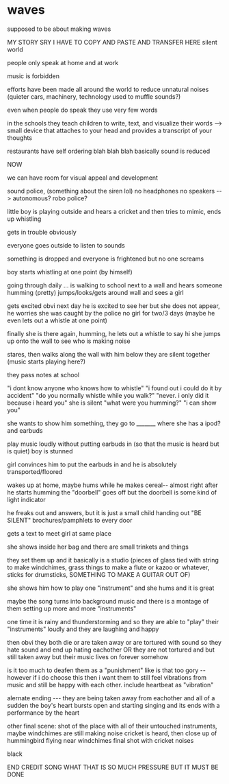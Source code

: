 # waves
supposed to be about making waves


MY STORY SRY I HAVE TO COPY AND PASTE AND TRANSFER HERE
silent world

people only speak at home and at work

music is forbidden

efforts have been made all around the world to reduce unnatural noises (quieter cars, machinery, technology used to muffle sounds?)

even when people do speak they use very few words

in the schools they teach children to write, text, and visualize their words
--> small device that attaches to your head and provides a transcript of your thoughts

restaurants have self ordering
blah blah blah basically sound is reduced

NOW

we can have room for visual appeal and development

sound police, (something about the siren lol) no headphones no speakers
--> autonomous? robo police?

little boy is playing outside and hears a cricket and then tries to mimic, ends up whistling

gets in trouble obviously

everyone goes outside to listen to sounds

something is dropped and everyone is frightened but no one screams

boy starts whistling at one point (by himself)

going through daily
... is walking to school next to a wall and hears someone humming (pretty)
jumps/looks/gets around wall and sees a girl

gets excited obvi
next day he is excited to see her but she does not appear, he worries she was caught by the police
no girl for two/3 days (maybe he even lets out a whistle at one point)

finally she is there again, humming, he lets out a whistle to say hi 
she jumps up onto the wall to see who is making noise

stares, then walks along the wall with him below
they are silent together
(music starts playing here?)

they pass notes at school

"i dont know anyone who knows how to whistle"
"i found out i could do it by accident"
"do you normally whistle while you walk?"
"never. i only did it because i heard you"
she is silent
"what were you humming?"
"i can show you"

she wants to show him something, they go to _______ where she has a ipod? and earbuds

play music loudly without putting earbuds in (so that the music is heard but is quiet)
boy is stunned

girl convinces him to put the earbuds in and he is absolutely transported/floored

wakes up at home, maybe hums while he makes cereal-- almost right after he starts humming the "doorbell" goes off but the doorbell is some kind of light indicator

he freaks out and answers, but it is just a small child handing out "BE SILENT" brochures/pamphlets to every door

gets a text to meet girl at same place

she shows inside her bag and there are small trinkets and things

they set them up and it basically is a studio
(pieces of glass tied with string to make windchimes, grass things to make a flute or kazoo or whatever, sticks for drumsticks, SOMETHING TO MAKE A GUITAR OUT OF)

she shows him how to play one "instrument" and she hums and it is great

maybe the song turns into background music and there is a montage of them setting up more and more "instruments"

one time it is rainy and thunderstorming and so they are able to "play" their "instruments" loudly and they are laughing and happy

then obvi they both die or are taken away or are tortured with sound so they hate sound and end up hating eachother
OR they are not tortured and but still taken away but their music lives on forever somehow

is it too much to deafen them as a "punishment" like is that too gory -- however if i do choose this then i want them to still feel vibrations from music and still be happy with each other. include heartbeat as "vibration"

alernate ending --- they are being taken away from eachother and all of a sudden the boy's heart bursts open and starting singing and its ends with a performance by the heart

other final scene: shot of the place with all of their untouched instruments, maybe windchimes are still making noise
cricket is heard, then close up of hummingbird flying near windchimes
final shot with cricket noises

black

END CREDIT SONG WHAT THAT IS SO MUCH PRESSURE BUT IT MUST BE DONE

